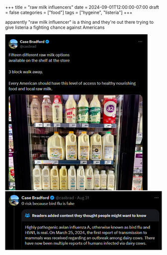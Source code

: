 +++
title = "raw milk influencers"
date = 2024-09-01T12:00:00-07:00
draft = false
categories = ["food"]
tags = ["hygeine", "listeria"]
+++

apparently "raw milk influencer" is a thing and they're out there trying to give listeria a fighting chance against Americans

![](./1.png)
![](./2.png)